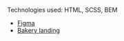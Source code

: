 Technologies used: HTML, SCSS, BEM
- [Figma](https://www.figma.com/file/dY3izAm0Vspsmra4lQWQIP/Bakerlab-FE-students?node-id=0%3A1)
- [Bakery landing](https://aleksandra-prognimak.github.io/bakery-landing/)
